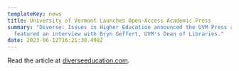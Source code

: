 ```yaml
---
templateKey: news
title: University of Vermont Launches Open-Access Academic Press
summary: "Diverse: Issues in Higher Education announced the UVM Press and
  featured an interview with Bryn Geffert, UVM's Dean of Libraries."
date: 2023-06-12T16:21:30.498Z
---
```

R﻿ead the article at [diverseeducation.com](https://www.diverseeducation.com/campus-climate/article/15540406/university-of-vermont-launches-openaccess-academic-press).